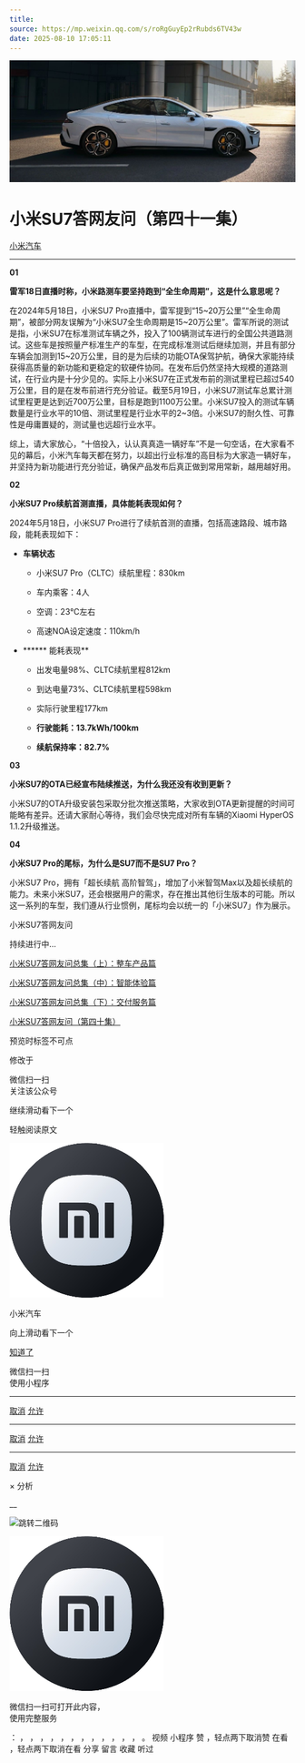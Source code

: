 ```yaml
---
title: 
source: https://mp.weixin.qq.com/s/roRgGuyEp2rRubds6TV43w
date: 2025-08-10 17:05:11
---
```


![cover_image](images/img_3bf08631.jpg)


#  小米SU7答网友问（第四十一集）


[ 小米汽车 ](<javascript:void\(0\);>)

______

  

  

**01**  

**雷军18日直播时称，小米路测车要坚持跑到“全生命周期”，这是什么意思呢？**

在2024年5月18日，小米SU7 Pro直播中，雷军提到“15~20万公里”“全生命周期”，被部分网友误解为“小米SU7全生命周期是15~20万公里”。雷军所说的测试是指，小米SU7在标准测试车辆之外，投入了100辆测试车进行的全国公共道路测试。这些车是按照量产标准生产的车型，在完成标准测试后继续加测，并且有部分车辆会加测到15~20万公里，目的是为后续的功能OTA保驾护航，确保大家能持续获得高质量的新功能和更稳定的软硬件协同。在发布后仍然坚持大规模的道路测试，在行业内是十分少见的。实际上小米SU7在正式发布前的测试里程已超过540万公里，目的是在发布前进行充分验证。截至5月19日，小米SU7测试车总累计测试里程更是达到近700万公里，目标是跑到1100万公里。小米SU7投入的测试车辆数量是行业水平的10倍、测试里程是行业水平的2~3倍。小米SU7的耐久性、可靠性是毋庸置疑的，测试量也远超行业水平。

综上，请大家放心，“十倍投入，认认真真造一辆好车”不是一句空话，在大家看不见的幕后，小米汽车每天都在努力，以超出行业标准的高目标为大家造一辆好车，并坚持为新功能进行充分验证，确保产品发布后真正做到常用常新，越用越好用。

**02**  

**小米SU7 Pro续航首测直播，具体能耗表现如何？**

2024年5月18日，小米SU7 Pro进行了续航首测的直播，包括高速路段、城市路段，能耗表现如下：

  * **车辆状态**

    * 小米SU7 Pro（CLTC）续航里程：830km

    * 车内乘客：4人

    * 空调：23℃左右

    * 高速NOA设定速度：110km/h

  * ****** 能耗表现**

    * 出发电量98%、CLTC续航里程812km

    * 到达电量73%、CLTC续航里程598km

    * 实际行驶里程177km

    * **行驶能耗：13.7kWh/100km**

    * **续航保持率：82.7%**

**03**  

**小米SU7的OTA已经宣布陆续推送，为什么我还没有收到更新？**  

小米SU7的OTA升级安装包采取分批次推送策略，大家收到OTA更新提醒的时间可能略有差异。还请大家耐心等待，我们会尽快完成对所有车辆的Xiaomi HyperOS 1.1.2升级推送。

  

**04**  

**小米SU7 Pro的尾标，为什么是SU7而不是SU7 Pro？**

小米SU7 Pro，拥有「超长续航 高阶智驾」，增加了小米智驾Max以及超长续航的能力。未来小米SU7，还会根据用户的需求，存在推出其他衍生版本的可能。所以这一系列的车型，我们遵从行业惯例，尾标均会以统一的「小米SU7」作为展示。

  

  

  

小米SU7答网友问

持续进行中…

[小米SU7答网友问总集（上）：整车产品篇](<http://mp.weixin.qq.com/s?__biz=MzkyNzU3MDI3Nw==&mid=2247489972&idx=1&sn=b8c58d29e1da2eb08549f48262d2fcce&chksm=c22759bef550d0a88c50e70ab4bc59b26ab31ee5e634a52694ee0cc28f08979a4662fe598032&scene=21#wechat_redirect>)

[小米SU7答网友问总集（中）：智能体验篇](<http://mp.weixin.qq.com/s?__biz=MzkyNzU3MDI3Nw==&mid=2247490580&idx=1&sn=c0e685b4d60f817a799fd4594ab294ad&chksm=c2275c1ef550d508549e791b5b0d076288f55ee40a8145ea3642e6f9166aedba8b267cb11051&scene=21#wechat_redirect>)

[小米SU7答网友问总集（下）：交付服务篇](<http://mp.weixin.qq.com/s?__biz=MzkyNzU3MDI3Nw==&mid=2247490603&idx=1&sn=88ef8375987c8a7be5c1bc6b8a42e9f6&chksm=c2275c21f550d537cbed33f14c6062f066a768b19efdaa1fd3b67dc17c1abe494d5cffa15124&scene=21#wechat_redirect>)

[小米SU7答网友问（第四十集）](<http://mp.weixin.qq.com/s?__biz=MzkyNzU3MDI3Nw==&mid=2247490643&idx=1&sn=213f175676280f7958bace8d6d467568&chksm=c2275c59f550d54f201060f9c4c7dd8be6c6bd2737d38aa16cc3ccb85f8b7fd9598e0def18f8&scene=21#wechat_redirect>)

[](<http://mp.weixin.qq.com/s?__biz=MzkyNzU3MDI3Nw==&mid=2247490603&idx=1&sn=88ef8375987c8a7be5c1bc6b8a42e9f6&chksm=c2275c21f550d537cbed33f14c6062f066a768b19efdaa1fd3b67dc17c1abe494d5cffa15124&scene=21#wechat_redirect>)

  

[](<http://mp.weixin.qq.com/s?__biz=MzkyNzU3MDI3Nw==&mid=2247490603&idx=1&sn=88ef8375987c8a7be5c1bc6b8a42e9f6&chksm=c2275c21f550d537cbed33f14c6062f066a768b19efdaa1fd3b67dc17c1abe494d5cffa15124&scene=21#wechat_redirect>)

  

[](<>)[](<>)

  

预览时标签不可点

修改于

微信扫一扫  
关注该公众号

继续滑动看下一个

轻触阅读原文

![img_97d833da.jpg](images/img_97d833da.jpg)

小米汽车 

向上滑动看下一个

[知道了](<javascript:;>)

微信扫一扫  
使用小程序

****

[取消](<javascript:void\(0\);>) [允许](<javascript:void\(0\);>)

****

[取消](<javascript:void\(0\);>) [允许](<javascript:void\(0\);>)

****

[取消](<javascript:void\(0\);>) [允许](<javascript:void\(0\);>)

× 分析

__

![跳转二维码]()

![作者头像](images/img_97d833da.jpg)

微信扫一扫可打开此内容，  
使用完整服务

： ， ， ， ， ， ， ， ， ， ， ， ， 。 视频 小程序 赞 ，轻点两下取消赞 在看 ，轻点两下取消在看 分享 留言 收藏 听过